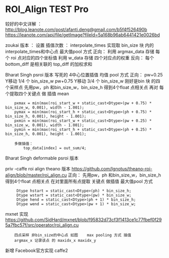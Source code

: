 # ROI_Align  TEST Pro

较好的中文详解 ：http://blog.leanote.com/post/afanti.deng@gmail.com/b5f4f526490b
                https://leanote.com/api/file/getImage?fileId=5a168b96ab6441421e0026bd


zoukai 版本 ：
    设置 插值次数 ：  interpolate_times  实现取 bin_size 块 内的 interpolate_times和中心点   最大值pool 方式
    正向：
            利用 argmax_data 存储 每个 roi 点对应的四个坐标值
            利用 w_data 存储 四个对应点的权重
    反向：
            每个bottom_diff  是相关联的 top_diff 的加权求和

Bharat Singh  psroi 版本
    写死的 4中心位置插值   均值 pool 方式
    正向：
        pw+0.25  Y移动 1/4 个 bin_size_w  pw+0.75 Y移动 3/4 个 bin_size_w   刚好是bin 块 的四个采样点
        先用pw，ph 和bin_size_w，bin_size_h 得到4个float 点相关点  再对 每个提取四个关键点 做 插值  mean
    
        pxmax = min(max(roi_start_w + static_cast<Dtype>(pw + 0.75) * bin_size_w, 0.001), width - 1.001);
        pymax = min(max(roi_start_h + static_cast<Dtype>(ph + 0.75) * bin_size_h, 0.001), height - 1.001);
        pxmin = min(max(roi_start_w + static_cast<Dtype>(pw + 0.25) * bin_size_w, 0.001), width - 1.001);
        pymin = min(max(roi_start_h + static_cast<Dtype>(ph + 0.25) * bin_size_h, 0.001), height - 1.001);
        
        多做插值：
            top_data[index] = out_sum/4;
Bharat Singh deformable psroi 版本


priv -caffe  roi align   theano  版本  https://github.com/Ignotus/theano-roi-align/blob/master/roi_align.cu
   正向：
         先用pw，ph 和bin_size_w，bin_size_h 得到4个float 点相关点  在对里面所有点提取 关键点  做插值    最大值pool 方式
         
         Dtype hstart = static_cast<Dtype>(ph) * bin_size_h;
         Dtype wstart = static_cast<Dtype>(pw) * bin_size_w;
         Dtype hend = static_cast<Dtype>(ph + 1) * bin_size_h;
         Dtype wend = static_cast<Dtype>(pw + 1) * bin_size_w;


mxnet 实现  https://github.com/SidHard/mxnet/blob/f95832d73cf3f1413ce1c77fbef0f295a7fbc57f/src/operator/roi_align.cu

        四点采样 非bin_size的中心点 如图    max pooling 方式 插值
        argmax_x 记录该点 的 maxidx_x maxidx_y

新增 Facebook官方实现 caffe2 
